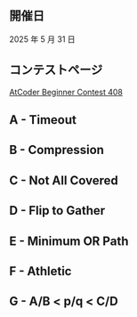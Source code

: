 ## 開催日

2025 年 5 月 31 日

## コンテストページ

[AtCoder Beginner Contest 408](https://atcoder.jp/contests/abc408)

## A - Timeout

## B - Compression

## C - Not All Covered

## D - Flip to Gather

## E - Minimum OR Path

## F - Athletic

## G - A/B < p/q < C/D

